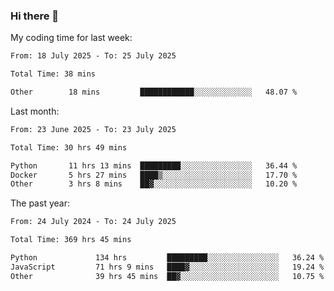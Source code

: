 ### Hi there 👋

My coding time for last week:

<!--START_SECTION:week-->

```txt
From: 18 July 2025 - To: 25 July 2025

Total Time: 38 mins

Other        18 mins         ████████████░░░░░░░░░░░░░   48.07 %
```

<!--END_SECTION:week-->

Last month:

<!--START_SECTION:month-->

```txt
From: 23 June 2025 - To: 23 July 2025

Total Time: 30 hrs 49 mins

Python       11 hrs 13 mins  █████████░░░░░░░░░░░░░░░░   36.44 %
Docker       5 hrs 27 mins   ████▒░░░░░░░░░░░░░░░░░░░░   17.70 %
Other        3 hrs 8 mins    ██▓░░░░░░░░░░░░░░░░░░░░░░   10.20 %
```

<!--END_SECTION:month-->

The past year:

<!--START_SECTION:year-->

```txt
From: 24 July 2024 - To: 24 July 2025

Total Time: 369 hrs 45 mins

Python             134 hrs         █████████░░░░░░░░░░░░░░░░   36.24 %
JavaScript         71 hrs 9 mins   ████▓░░░░░░░░░░░░░░░░░░░░   19.24 %
Other              39 hrs 45 mins  ██▓░░░░░░░░░░░░░░░░░░░░░░   10.75 %
```

<!--END_SECTION:year-->
